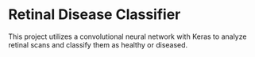 # Retinal Disease Classifier
This project utilizes a convolutional neural network with Keras to analyze retinal scans and classify them as healthy or diseased. 
